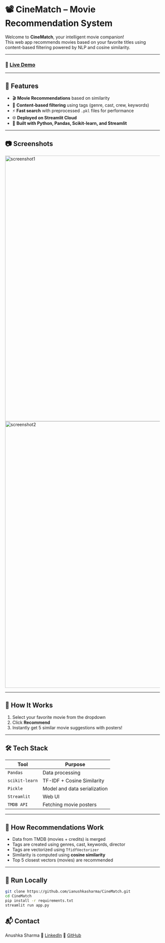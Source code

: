 # 📽️ CineMatch – Movie Recommendation System

Welcome to **CineMatch**, your intelligent movie companion!  
This web app recommends movies based on your favorite titles using content-based filtering powered by NLP and cosine similarity.

---

### 🔗 [Live Demo](https://cinematch-app.streamlit.app/)

---

## 📌 Features

- 🎬 **Movie Recommendations** based on similarity
- 🧠 **Content-based filtering** using tags (genre, cast, crew, keywords)
- ⚡ **Fast search** with preprocessed `.pkl` files for performance
- 🌐 **Deployed on Streamlit Cloud**
- 📁 **Built with Python, Pandas, Scikit-learn, and Streamlit**

---

## 📷 Screenshots

<img width="600" height="865" alt="screenshot1" src="https://github.com/user-attachments/assets/83e23b6e-e63f-46b7-b022-166b2c9bc584" />
<img width="600" height="868" alt="screenshot2" src="https://github.com/user-attachments/assets/bbfe59da-d5dd-48e5-9de2-e7a7ddab50dd" />

---

## 🚀 How It Works

1. Select your favorite movie from the dropdown
2. Click **Recommend**
3. Instantly get 5 similar movie suggestions with posters!

---

## 🛠️ Tech Stack

| Tool           | Purpose                         |
|----------------|----------------------------------|
| `Pandas`       | Data processing                  |
| `scikit-learn` | TF-IDF + Cosine Similarity       |
| `Pickle`       | Model and data serialization     |
| `Streamlit`    | Web UI                           |
| `TMDB API`     | Fetching movie posters           |

---

## 🧠 How Recommendations Work

- Data from TMDB (movies + credits) is merged
- Tags are created using genres, cast, keywords, director
- Tags are vectorized using `TfidfVectorizer`
- Similarity is computed using **cosine similarity**
- Top 5 closest vectors (movies) are recommended

---

## 🧪 Run Locally

```bash
git clone https://github.com/ianushkasharma/CineMatch.git
cd CineMatch
pip install -r requirements.txt
streamlit run app.py
```

## 📬 Contact
Anushka Sharma
🔗 [LinkedIn](https://www.linkedin.com/in/ianushkasharma/)
🐙 [GitHub](https://github.com/ianushkasharma)
